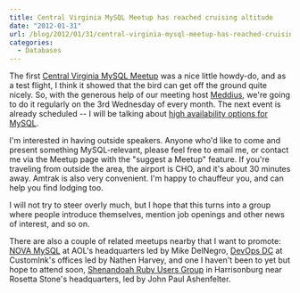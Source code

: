 ```yaml
---
title: Central Virginia MySQL Meetup has reached cruising altitude
date: "2012-01-31"
url: /blog/2012/01/31/central-virginia-mysql-meetup-has-reached-cruising-altitude/
categories:
  - Databases
---
```

The first [Central Virginia MySQL Meetup](http://www.meetup.com/Central-Virginia-MySQL-Meetup/) was a nice little howdy-do, and as a test flight, I think it showed that the bird can get off the ground quite nicely. So, with the generous help of our meeting host [Meddius](http://www.meddius.com/), we're going to do it regularly on the 3rd Wednesday of every month. The next event is already scheduled -- I will be talking about [high availability options for MySQL](http://www.meetup.com/Central-Virginia-MySQL-Meetup/events/50492012/).

I'm interested in having outside speakers. Anyone who'd like to come and present something MySQL-relevant, please feel free to email me, or contact me via the Meetup page with the "suggest a Meetup" feature. If you're traveling from outside the area, the airport is CHO, and it's about 30 minutes away. Amtrak is also very convenient. I'm happy to chauffeur you, and can help you find lodging too.

I will not try to steer overly much, but I hope that this turns into a group where people introduce themselves, mention job openings and other news of interest, and so on.

There are also a couple of related meetups nearby that I want to promote: [NOVA MySQL](http://www.meetup.com/NOVA-MySQL/) at AOL's headquarters led by Mike DelNegro, [DevOps DC](http://www.meetup.com/DevOpsDC/) at CustomInk's offices led by Nathen Harvey, and one I haven't been to yet but hope to attend soon, [Shenandoah Ruby Users Group](http://www.meetup.com/ruby-128/) in Harrisonburg near Rosetta Stone's headquarters, led by John Paul Ashenfelter.



